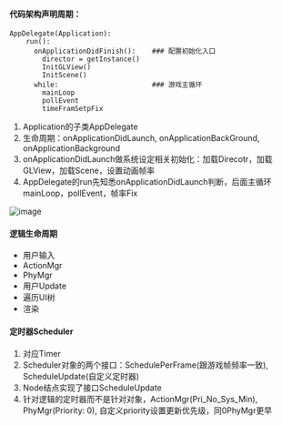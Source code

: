 #### 代码架构声明周期：
```
AppDelegate(Application):
    run():
      onApplicationDidFinish():    ### 配置初始化入口
        director = getInstance()
        InitGLView()
        InitScene()
      while:                       ### 游戏主循环
        mainLoop
        pollEvent
        timeFramSetpFix
```
1. Application的子类AppDelegate
2. 生命周期：onApplicationDidLaunch, onApplicationBackGround, onApplicationBackground
3. onApplicationDidLaunch做系统设定相关初始化：加载Direcotr，加载GLView，加载Scene，设置动画帧率
4. AppDelegate的run先知悉onApplicationDidLaunch判断，后面主循环mainLoop，pollEvent，帧率Fix

![image](https://github.com/user-attachments/assets/e7e5f4c4-ac82-4f98-9b4b-a86d26c00af1)
#### 逻辑生命周期
  - 用户输入
  - ActionMgr
  - PhyMgr
  - 用户Update
  - 遍历UI树
  - 渲染

#### 定时器Scheduler
1. 对应Timer
2. Scheduler对象的两个接口：SchedulePerFrame(跟游戏帧频率一致), ScheduleUpdate(自定义定时器)
3. Node结点实现了接口ScheduleUpdate
4. 针对逻辑的定时器而不是针对对象，ActionMgr(Pri_No_Sys_Min), PhyMgr(Priority: 0), 自定义priority设置更新优先级，同0PhyMgr更早
